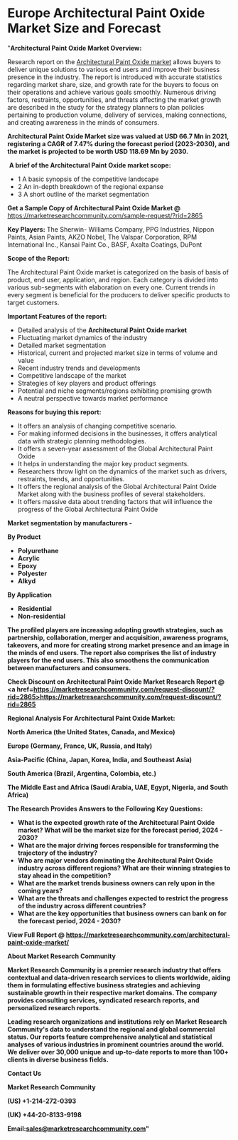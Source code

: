 # Europe Architectural Paint Oxide Market Size and Forecast
"<strong>Architectural Paint Oxide Market Overview:</strong>

Research report on the <a href=https://marketresearchcommunity.com/architectural-paint-oxide-market/>Architectural Paint Oxide market</a> allows buyers to deliver unique solutions to various end users and improve their business presence in the industry. The report is introduced with accurate statistics regarding market share, size, and growth rate for the buyers to focus on their operations and achieve various goals smoothly. Numerous driving factors, restraints, opportunities, and threats affecting the market growth are described in the study for the strategy planners to plan policies pertaining to production volume, delivery of services, making connections, and creating awareness in the minds of consumers.

<strong>Architectural Paint Oxide Market size was valued at USD 66.7 Mn in 2021, registering a CAGR of 7.47% during the forecast period (2023-2030), and the market is projected to be worth USD 118.69 Mn by 2030.</strong>

 <Strong>A brief of the Architectural Paint Oxide market scope:</Strong>
<ul>
 <li>1  A basic synopsis of the competitive landscape</li>
 <li>2  An in-depth breakdown of the regional expanse</li>
 <li>3  A short outline of the market segmentation</li>
</ul>
<strong>Get a Sample Copy of Architectural Paint Oxide Market @ </b></strong><a href=https://marketresearchcommunity.com/sample-request/?rid=2865><u>https://marketresearchcommunity.com/sample-request/?rid=2865</u></a>

<strong>Key Players:</strong> 
The Sherwin- Williams Company, PPG Industries, Nippon Paints, Asian Paints, AKZO Nobel, The Valspar Corporation, RPM International Inc., Kansai Paint Co., BASF, Axalta Coatings, DuPont

<strong>Scope of the Report:</strong>

The Architectural Paint Oxide market is categorized on the basis of basis of product, end user, application, and region. Each category is divided into various sub-segments with elaboration on every one. Current trends in every segment is beneficial for the producers to deliver specific products to target customers.

<strong><b>Important Features of the report:</b></strong>
<ul>
  <li>Detailed analysis of the <strong><b>Architectural Paint Oxide </b></strong><strong><b>market</b></strong></li>
  <li>Fluctuating market dynamics of the industry</li>
  <li>Detailed market segmentation</li>
  <li>Historical, current and projected market size in terms of volume and value</li>
  <li>Recent industry trends and developments</li>
  <li>Competitive landscape of the market</li>
  <li>Strategies of key players and product offerings</li>
  <li>Potential and niche segments/regions exhibiting promising growth</li>
  <li>A neutral perspective towards market performance</li>
</ul>
<strong><b>Reasons for buying this report:</b></strong>
<ul>
  <li>It offers an analysis of changing competitive scenario.</li>
  <li>For making informed decisions in the businesses, it offers analytical data with strategic planning methodologies.</li>
  <li>It offers a seven-year assessment of the Global Architectural Paint Oxide</li>
  <li>It helps in understanding the major key product segments.</li>
  <li>Researchers throw light on the dynamics of the market such as drivers, restraints, trends, and opportunities.</li>
  <li>It offers the regional analysis of the Global Architectural Paint Oxide Market along with the business profiles of several stakeholders.</li>
  <li>It offers massive data about trending factors that will influence the progress of the Global Architectural Paint Oxide</li>
</ul>

<strong>Market segmentation by manufacturers -</strong>


<strong><strong>By Product</strong></h4>
<ul>
 	<li>Polyurethane</li>
 	<li>Acrylic</li>
 	<li>Epoxy</li>
 	<li>Polyester</li>
 	<li>Alkyd</li>
</ul>
<strong><strong>By Application</strong></h4>
<ul>
 	<li>Residential</li>
 	<li>Non-residential</li>
</ul>

The profiled players are increasing adopting growth strategies, such as partnership, collaboration, merger and acquisition, awareness programs, takeovers, and more for creating strong market presence and an image in the minds of end users. The report also comprises the list of industry players for the end users. This also smoothens the communication between manufacturers and consumers.

<strong><b>Check Discount on Architectural Paint Oxide Market Research Report @ </b></strong><a href=https://marketresearchcommunity.com/request-discount/?rid=2865><u>https://marketresearchcommunity.com/request-discount/?rid=2865</u></a>

<strong>Regional Analysis For Architectural Paint Oxide Market:</strong>

<strong>North America</strong> (the United States, Canada, and Mexico)

<strong>Europe</strong> (Germany, France, UK, Russia, and Italy)

<strong>Asia-Pacific</strong> (China, Japan, Korea, India, and Southeast Asia)

<strong>South America</strong> (Brazil, Argentina, Colombia, etc.)

<strong>The Middle East and Africa</strong> (Saudi Arabia, UAE, Egypt, Nigeria, and South Africa)

<strong>The Research Provides Answers to the Following Key Questions:</strong>
<ul>
 	<li>What is the expected growth rate of the Architectural Paint Oxide market? What will be the market size for the forecast period, 2024 - 2030?</li>
 	<li>What are the major driving forces responsible for transforming the trajectory of the industry?</li>
 	<li>Who are major vendors dominating the Architectural Paint Oxide industry across different regions? What are their winning strategies to stay ahead in the competition?</li>
 	<li>What are the market trends business owners can rely upon in the coming years?</li>
 	<li>What are the threats and challenges expected to restrict the progress of the industry across different countries?</li>
 	<li>What are the key opportunities that business owners can bank on for the forecast period, 2024 - 2030?</li>
</ul>

<strong>View Full Report @</strong> <a href=https://marketresearchcommunity.com/architectural-paint-oxide-market/>https://marketresearchcommunity.com/architectural-paint-oxide-market/</a>

<strong>About Market Research Community</strong>

Market Research Community is a premier research industry that offers contextual and data-driven research services to clients worldwide, aiding them in formulating effective business strategies and achieving sustainable growth in their respective market domains. The company provides consulting services, syndicated research reports, and personalized research reports.

Leading research organizations and institutions rely on Market Research Community's data to understand the regional and global commercial status. Our reports feature comprehensive analytical and statistical analyses of various industries in prominent countries around the world. We deliver over 30,000 unique and up-to-date reports to more than 100+ clients in diverse business fields.

<strong>Contact Us</strong>

<strong>Market Research Community</strong>

(US) +1-214-272-0393

(UK) +44-20-8133-9198

<strong>Email:</strong>sales@marketresearchcommunity.com"
